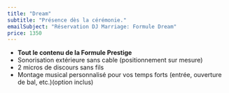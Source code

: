 ```yaml
---
title: "Dream"
subtitle: "Présence dès la cérémonie."
emailSubject: "Réservation DJ Marriage: Formule Dream"
price: 1350
---
```


* **Tout le contenu de la Formule Prestige**
* Sonorisation extérieure sans cable (positionnement sur mesure)
* 2 micros de discours sans fils
* Montage musical personnalisé pour vos temps forts (entrée, ouverture de bal, etc.)(option inclus)
